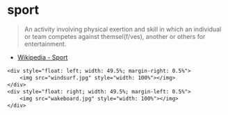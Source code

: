 # sport

> An activity involving physical exertion and skill in which an individual or team competes against themsel(f/ves), another or others for entertainment.

- [Wikipedia - Sport](https://en.wikipedia.org/wiki/Sport)

</pre>
<div style="width: 100%">

    <div style="float: left; width: 49.5%; margin-right: 0.5%">
        <img src="windsurf.jpg" style="width: 100%"></img>
    </div>
    <div style="float: right; width: 49.5%; margin-left: 0.5%">
        <img src="wakeboard.jpg" style="width: 100%"></img>
    </div>

</div>
</pre>
<p style="clear: both"></p>
